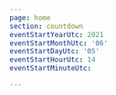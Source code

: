 ```yaml
---
page: home
section: countdown
eventStartYearUtc: 2021
eventStartMonthUtc: '06'
eventStartDayUtc: '05'
eventStartHourUtc: 14
eventStartMinuteUtc: 

---
```

